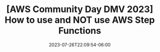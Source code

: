 ---
date: 2023-07-26T22:09:54-06:00
title: "[AWS Community Day DMV 2023] How to use and NOT use AWS Step Functions"
externalUrl: https://whova.com/embedded/speaker_detail/yvTGLxk7iIQc5t8pcqvxPt1BgW%40sxjw%402xsfuGNeLxw%3D/33952220/
---